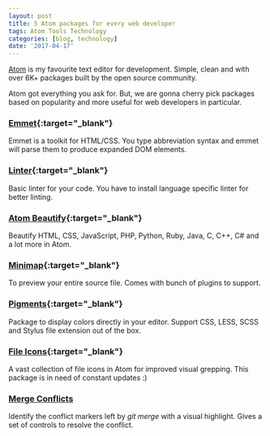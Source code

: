 ```yaml
---
layout: post
title: 5 Atom packages for every web developer
tags: Atom Tools Technology
categories: [blog, technology]
date: '2017-04-17'
---
```


[Atom](https://atom.io) is my favourite text editor for development. Simple, clean and with over 6K+ packages built by the open source community.

Atom got everything you ask for. But, we are gonna cherry pick packages based on popularity and more useful for web developers in particular.

### [Emmet](https://atom.io/packages/emmet){:target="\_blank"}

Emmet is a toolkit for HTML/CSS. You type abbreviation syntax and emmet will parse them to produce expanded DOM elements.

### [Linter](https://atom.io/packages/linter){:target="\_blank"}

Basic linter for your code. You have to install language specific linter for better linting.

### [Atom Beautify](https://atom.io/packages/atom-beautify){:target="\_blank"}

Beautify HTML, CSS, JavaScript, PHP, Python, Ruby, Java, C, C++, C# and a lot more in Atom.

### [Minimap](https://atom.io/packages/minimap){:target="\_blank"}

To preview your entire source file. Comes with bunch of plugins to support.

### [Pigments](https://atom.io/packages/pigments){:target="\_blank"}

Package to display colors directly in your editor. Support CSS, LESS, SCSS and Stylus file extension out of the box.

### [File Icons](https://atom.io/packages/file-icons){:target="\_blank"}

A vast collection of file icons in Atom for improved visual grepping. This package is in need of constant updates :)

### [Merge Conflicts](https://atom.io/packages/merge-conflicts)

Identify the conflict markers left by _git merge_ with a visual highlight. Gives a set of controls to resolve the conflict.
